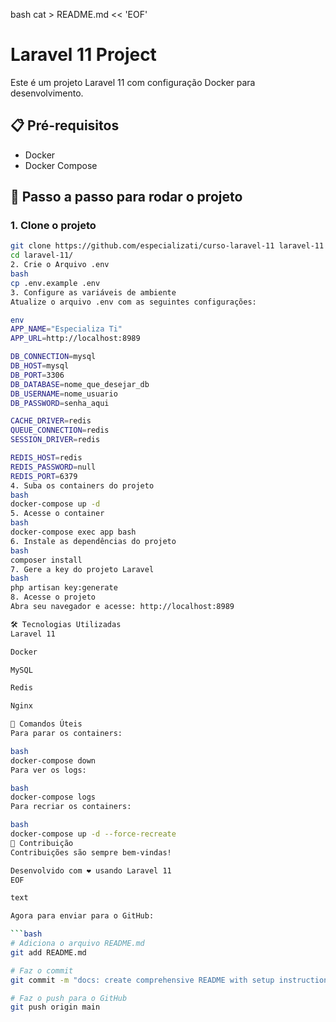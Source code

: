 bash
cat > README.md << 'EOF'
# Laravel 11 Project

Este é um projeto Laravel 11 com configuração Docker para desenvolvimento.

## 📋 Pré-requisitos

- Docker
- Docker Compose

## 🚀 Passo a passo para rodar o projeto

### 1. Clone o projeto
```bash
git clone https://github.com/especializati/curso-laravel-11 laravel-11
cd laravel-11/
2. Crie o Arquivo .env
bash
cp .env.example .env
3. Configure as variáveis de ambiente
Atualize o arquivo .env com as seguintes configurações:

env
APP_NAME="Especializa Ti"
APP_URL=http://localhost:8989

DB_CONNECTION=mysql
DB_HOST=mysql
DB_PORT=3306
DB_DATABASE=nome_que_desejar_db
DB_USERNAME=nome_usuario
DB_PASSWORD=senha_aqui

CACHE_DRIVER=redis
QUEUE_CONNECTION=redis
SESSION_DRIVER=redis

REDIS_HOST=redis
REDIS_PASSWORD=null
REDIS_PORT=6379
4. Suba os containers do projeto
bash
docker-compose up -d
5. Acesse o container
bash
docker-compose exec app bash
6. Instale as dependências do projeto
bash
composer install
7. Gere a key do projeto Laravel
bash
php artisan key:generate
8. Acesse o projeto
Abra seu navegador e acesse: http://localhost:8989

🛠️ Tecnologias Utilizadas
Laravel 11

Docker

MySQL

Redis

Nginx

📝 Comandos Úteis
Para parar os containers:

bash
docker-compose down
Para ver os logs:

bash
docker-compose logs
Para recriar os containers:

bash
docker-compose up -d --force-recreate
🤝 Contribuição
Contribuições são sempre bem-vindas!

Desenvolvido com ❤️ usando Laravel 11
EOF

text

Agora para enviar para o GitHub:

```bash
# Adiciona o arquivo README.md
git add README.md

# Faz o commit
git commit -m "docs: create comprehensive README with setup instructions"

# Faz o push para o GitHub
git push origin main